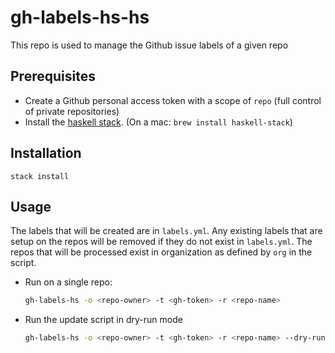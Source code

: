 # gh-labels-hs-hs

This repo is used to manage the Github issue labels of a given repo

## Prerequisites

* Create a Github personal access token with a scope of `repo` (full control of private repositories)
* Install the [haskell stack](https://haskellstack.org). (On a mac: `brew install haskell-stack`)

## Installation

```
stack install
```

## Usage
The labels that will be created are in `labels.yml`. Any existing labels that
are setup on the repos will be removed if they do not exist in `labels.yml`.
The repos that will be processed exist in organization as defined by `org` in the script.

* Run on a single repo:
    ```bash
    gh-labels-hs -o <repo-owner> -t <gh-token> -r <repo-name>
    ```

* Run the update script in dry-run mode
    ```bash
    gh-labels-hs -o <repo-owner> -t <gh-token> -r <repo-name> --dry-run
    ```
